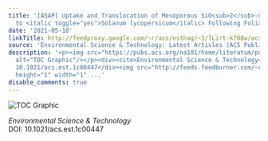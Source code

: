 ```yaml
---
title: '[ASAP] Uptake and Translocation of Mesoporous SiO<sub>2</sub>-Coated ZnO Nanoparticles
  to <italic toggle="yes">Solanum lycopersicum</italic> Following Foliar Application'
date: '2021-05-18'
linkTitle: http://feedproxy.google.com/~r/acs/esthag/~3/lLirt-kf08w/acs.est.1c00447
source: 'Environmental Science & Technology: Latest Articles (ACS Publications)'
description: '<p><img src="https://pubs.acs.org/na101/home/literatum/publisher/achs/journals/content/esthag/0/esthag.ahead-of-print/acs.est.1c00447/20210518/images/medium/es1c00447_0006.gif"
  alt="TOC Graphic"/></p><div><cite>Environmental Science & Technology</cite></div><div>DOI:
  10.1021/acs.est.1c00447</div><img src="http://feeds.feedburner.com/~r/acs/esthag/~4/lLirt-kf08w"
  height="1" width="1" ...'
disable_comments: true
---
```

<p><img src="https://pubs.acs.org/na101/home/literatum/publisher/achs/journals/content/esthag/0/esthag.ahead-of-print/acs.est.1c00447/20210518/images/medium/es1c00447_0006.gif" alt="TOC Graphic"/></p><div><cite>Environmental Science & Technology</cite></div><div>DOI: 10.1021/acs.est.1c00447</div><img src="http://feeds.feedburner.com/~r/acs/esthag/~4/lLirt-kf08w" height="1" width="1" ...